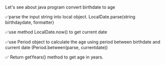 Let's see about java program convert birthdate to age

✅parse the input string into local object.
LocalDate.parse(string birthdaydate, formatter)

✅use method LocalDate.now() to get current date

✅use Period object to calculate the age using period between birthdate and current date (Period.between(parse, currentdate))

✅ Return getYears() method to get age in years.